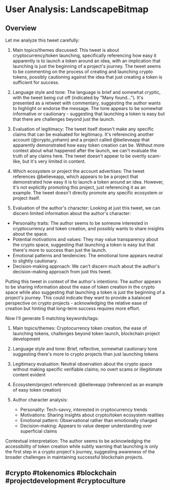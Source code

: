 # User Analysis: LandscapeBitmap

## Overview

<think>
Let me analyze this tweet carefully:

1. Main topics/themes discussed:
This tweet is about cryptocurrency/token launching, specifically referencing how easy it apparently is to launch a token around an idea, with an implication that launching is just the beginning of a project's journey. The tweet seems to be commenting on the process of creating and launching crypto tokens, possibly cautioning against the idea that just creating a token is sufficient for success.

2. Language style and tone:
The language is brief and somewhat cryptic, with the tweet being cut off (indicated by "Many found…"). It's presented as a retweet with commentary, suggesting the author wants to highlight or endorse the message. The tone appears to be somewhat informative or cautionary - suggesting that launching a token is easy but that there are challenges beyond just the launch.

3. Evaluation of legitimacy:
The tweet itself doesn't make any specific claims that can be evaluated for legitimacy. It's referencing another account (@crypto_yohann) and a project called @believeapp that apparently demonstrated how easy token creation can be. Without more context about what happened after the launch, we can't evaluate the truth of any claims here. The tweet doesn't appear to be overtly scam-like, but it's very limited in content.

4. Which ecosystem or project the account advertises:
The tweet references @believeapp, which appears to be a project that demonstrated how easy it is to launch a token around an idea. However, it's not explicitly promoting this project, just referencing it as an example. The tweet doesn't directly promote any specific ecosystem or project itself.

5. Evaluation of the author's character:
Looking at just this tweet, we can discern limited information about the author's character:
- Personality traits: The author seems to be someone interested in cryptocurrency and token creation, and possibly wants to share insights about the space.
- Potential motivations and values: They may value transparency about the crypto space, suggesting that launching a token is easy but that there's more to success than just the launch.
- Emotional patterns and tendencies: The emotional tone appears neutral to slightly cautionary.
- Decision-making approach: We can't discern much about the author's decision-making approach from just this tweet.

Putting this tweet in context of the author's intentions:
The author appears to be sharing information about the ease of token creation in the crypto space while also suggesting that launching a token is just the beginning of a project's journey. This could indicate they want to provide a balanced perspective on crypto projects - acknowledging the relative ease of creation but hinting that long-term success requires more effort.

Now I'll generate 5 matching keywords/tags:
</think>

1. Main topics/themes: Cryptocurrency token creation, the ease of launching tokens, challenges beyond token launch, blockchain project development

2. Language style and tone: Brief, reflective, somewhat cautionary tone suggesting there's more to crypto projects than just launching tokens

3. Legitimacy evaluation: Neutral observation about the crypto space without making specific verifiable claims; no overt scams or illegitimate content evident

4. Ecosystem/project referenced: @believeapp (referenced as an example of easy token creation)

5. Author character analysis:
   - Personality: Tech-savvy, interested in cryptocurrency trends
   - Motivations: Sharing insights about crypto/token ecosystem realities
   - Emotional pattern: Observational rather than emotionally charged
   - Decision-making: Appears to value deeper understanding over superficial claims

Contextual interpretation: The author seems to be acknowledging the accessibility of token creation while subtly warning that launching is only the first step in a crypto project's journey, suggesting awareness of the broader challenges in maintaining successful blockchain projects.

#crypto #tokenomics #blockchain #projectdevelopment #cryptoculture
---
